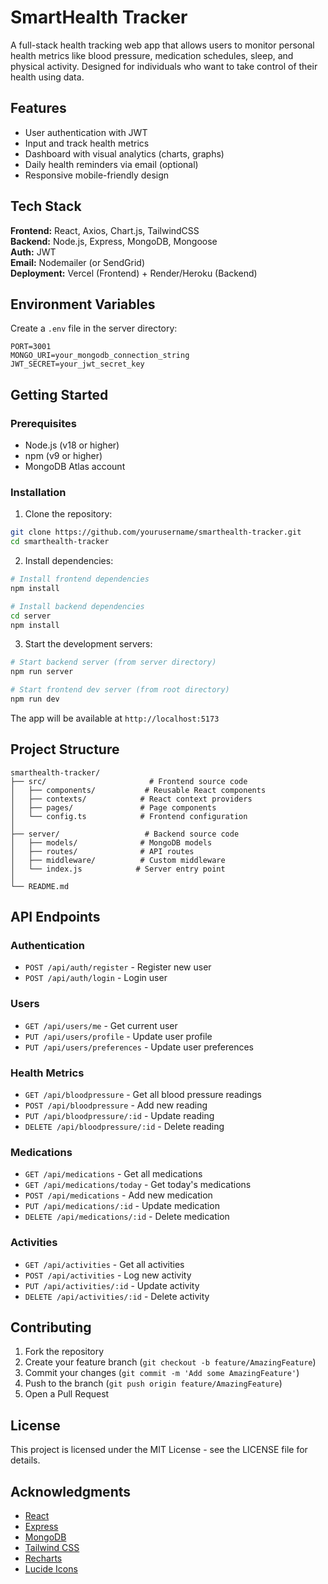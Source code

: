 # SmartHealth Tracker

A full-stack health tracking web app that allows users to monitor personal health metrics like blood pressure, medication schedules, sleep, and physical activity. Designed for individuals who want to take control of their health using data.

## Features

- User authentication with JWT
- Input and track health metrics
- Dashboard with visual analytics (charts, graphs)
- Daily health reminders via email (optional)
- Responsive mobile-friendly design

## Tech Stack

**Frontend:** React, Axios, Chart.js, TailwindCSS  
**Backend:** Node.js, Express, MongoDB, Mongoose  
**Auth:** JWT  
**Email:** Nodemailer (or SendGrid)  
**Deployment:** Vercel (Frontend) + Render/Heroku (Backend)

## Environment Variables

Create a `.env` file in the server directory:

```env
PORT=3001
MONGO_URI=your_mongodb_connection_string
JWT_SECRET=your_jwt_secret_key
```

## Getting Started

### Prerequisites

- Node.js (v18 or higher)
- npm (v9 or higher)
- MongoDB Atlas account

### Installation

1. Clone the repository:
```bash
git clone https://github.com/yourusername/smarthealth-tracker.git
cd smarthealth-tracker
```

2. Install dependencies:
```bash
# Install frontend dependencies
npm install

# Install backend dependencies
cd server
npm install
```

3. Start the development servers:
```bash
# Start backend server (from server directory)
npm run server

# Start frontend dev server (from root directory)
npm run dev
```

The app will be available at `http://localhost:5173`

## Project Structure

```
smarthealth-tracker/
├── src/                       # Frontend source code
│   ├── components/           # Reusable React components
│   ├── contexts/            # React context providers
│   ├── pages/               # Page components
│   └── config.ts            # Frontend configuration
│
├── server/                   # Backend source code
│   ├── models/              # MongoDB models
│   ├── routes/              # API routes
│   ├── middleware/          # Custom middleware
│   └── index.js            # Server entry point
│
└── README.md
```

## API Endpoints

### Authentication
- `POST /api/auth/register` - Register new user
- `POST /api/auth/login` - Login user

### Users
- `GET /api/users/me` - Get current user
- `PUT /api/users/profile` - Update user profile
- `PUT /api/users/preferences` - Update user preferences

### Health Metrics
- `GET /api/bloodpressure` - Get all blood pressure readings
- `POST /api/bloodpressure` - Add new reading
- `PUT /api/bloodpressure/:id` - Update reading
- `DELETE /api/bloodpressure/:id` - Delete reading

### Medications
- `GET /api/medications` - Get all medications
- `GET /api/medications/today` - Get today's medications
- `POST /api/medications` - Add new medication
- `PUT /api/medications/:id` - Update medication
- `DELETE /api/medications/:id` - Delete medication

### Activities
- `GET /api/activities` - Get all activities
- `POST /api/activities` - Log new activity
- `PUT /api/activities/:id` - Update activity
- `DELETE /api/activities/:id` - Delete activity

## Contributing

1. Fork the repository
2. Create your feature branch (`git checkout -b feature/AmazingFeature`)
3. Commit your changes (`git commit -m 'Add some AmazingFeature'`)
4. Push to the branch (`git push origin feature/AmazingFeature`)
5. Open a Pull Request

## License

This project is licensed under the MIT License - see the LICENSE file for details.

## Acknowledgments

- [React](https://reactjs.org/)
- [Express](https://expressjs.com/)
- [MongoDB](https://www.mongodb.com/)
- [Tailwind CSS](https://tailwindcss.com/)
- [Recharts](https://recharts.org/)
- [Lucide Icons](https://lucide.dev/)